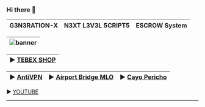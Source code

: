 ### Hi there 👋
| G3N3RATION-X | N3XT L3V3L 5CRIPT5 | ESCROW System |
|---|---|---|

| ![banner](https://github.com/bylickilabs/bylickilabs/assets/109308073/fd0a4494-54a5-4f5d-8ae8-83194a7400d0) |
|---|

| ► [TEBEX SHOP](https://g3n3ration-x.tebex.io) | 
|---|

| ► [AntiVPN](https://g3n3ration-x.tebex.io/package/6171319) | ► [Airport Bridge MLO](https://g3n3ration-x.tebex.io/package/6148380) | ► [Cayo Pericho](https://g3n3ration-x.tebex.io/package/6148599) |
|---|---|---|

► [YOUTUBE](https://youtu.be/8V62yLUv1io)

---

<!--
**bylickilabs/bylickilabs** is a ✨ _special_ ✨ repository because its `README.md` (this file) appears on your GitHub profile.
-->
